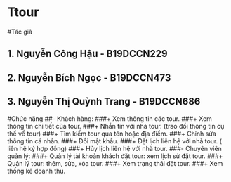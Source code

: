 # Ttour
#Tác giả
## 1.	Nguyễn Công Hậu - B19DCCN229
## 2.	Nguyễn Bích Ngọc - B19DCCN473
## 3.	Nguyễn Thị Quỳnh Trang - B19DCCN686
#Chức năng
##- Khách hàng:
###+ Xem thông tin các tour.
###+ Xem thông tin chi tiết của tour.
###+ Nhắn tin với nhà tour. (trao đổi thông tin cụ thể về tour)
###+ Tìm kiếm tour qua tên hoặc địa điểm.
###+ Chỉnh sửa thông tin cá nhân.
###+ Đổi mật khẩu.
###+ Đặt lịch liên hệ với nhà tour. ( liên hệ ký hợp đồng)
###+ Hủy lịch liên hệ với nhà tour.
###- Chuyên viên quản lý:
###+ Quản lý tài khoản khách đặt tour: xem lịch sử đặt tour.
###+ Quản lý tour: thêm, sửa, xóa tour.
###+ Xem trạng thái đặt tour. 
###+ Xem thống kê doanh thu.
